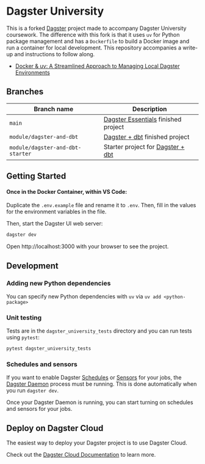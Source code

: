 # Dagster University

This is a forked [Dagster](https://dagster.io/) project made to accompany Dagster University coursework. The difference with this fork is that it uses `uv` for Python package management and has a `Dockerfile` to build a Docker image and run a container for local development. This repository accompanies a write-up and instructions to follow along.
- [Docker & uv: A Streamlined Approach to Managing Local Dagster Environments ](https://medium.com/@jairus-m/docker-uv-a-streamlined-approach-to-managing-local-dagster-environments-dd55e0e90b3a)

## Branches 

| Branch name | Description |
|-------------|-------------|
| `main`       | [Dagster Essentials](https://courses.dagster.io/courses/dagster-essentials) finished project |
| `module/dagster-and-dbt` | [Dagster + dbt](https://courses.dagster.io/courses/dagster-dbt) finished project |
| `module/dagster-and-dbt-starter` | Starter project for [Dagster + dbt](https://courses.dagster.io/courses/dagster-dbt) |

## Getting Started

#### Once in the Docker Container, within VS Code:

Duplicate the `.env.example` file and rename it to `.env`. Then, fill in the values for the environment variables in the file.

Then, start the Dagster UI web server:

```bash
dagster dev
```

Open http://localhost:3000 with your browser to see the project.


## Development


### Adding new Python dependencies

You can specify new Python dependencies with `uv` via `uv add <python-package>`

### Unit testing

Tests are in the `dagster_university_tests` directory and you can run tests using `pytest`:

```bash
pytest dagster_university_tests
```

### Schedules and sensors

If you want to enable Dagster [Schedules](https://docs.dagster.io/concepts/partitions-schedules-sensors/schedules) or [Sensors](https://docs.dagster.io/concepts/partitions-schedules-sensors/sensors) for your jobs, the [Dagster Daemon](https://docs.dagster.io/deployment/dagster-daemon) process must be running. This is done automatically when you run `dagster dev`.

Once your Dagster Daemon is running, you can start turning on schedules and sensors for your jobs.

## Deploy on Dagster Cloud

The easiest way to deploy your Dagster project is to use Dagster Cloud.

Check out the [Dagster Cloud Documentation](https://docs.dagster.cloud) to learn more. 
